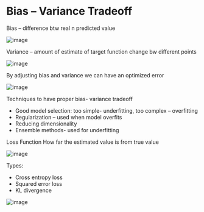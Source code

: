 # Bias – Variance Tradeoff
Bias – difference btw real n predicted value

![image](https://github.com/kunalpaliwal13/60-Hours-of-ML/assets/143526414/78598328-a26d-49d0-a441-efd31b4f966b)

Variance – amount of estimate of target function change bw different points

![image](https://github.com/kunalpaliwal13/60-Hours-of-ML/assets/143526414/dc30c1b9-3c4c-4126-9fe6-c0eafa67053c)

By adjusting bias and variance we can have an optimized error

![image](https://github.com/kunalpaliwal13/60-Hours-of-ML/assets/143526414/8e92e632-ca63-465c-aed0-71f1cf26a8ff)

Techniques to have proper bias- variance tradeoff
-	Good model selection: too simple- underfitting, too complex – overfitting
-	Regularization – used when model overfits
-	Reducing dimensionality
-	Ensemble methods- used for underfitting

Loss Function 
How far the estimated value is from true value


![image](https://github.com/kunalpaliwal13/60-Hours-of-ML/assets/143526414/0d5f919b-6e09-407a-958f-fcaad3d69b24)

Types: 
- Cross entropy loss
- Squared error loss
- KL divergence


![image](https://github.com/kunalpaliwal13/60-Hours-of-ML/assets/143526414/0a93139f-6a24-4f1f-a5f1-a92b8ccbfe1e)

